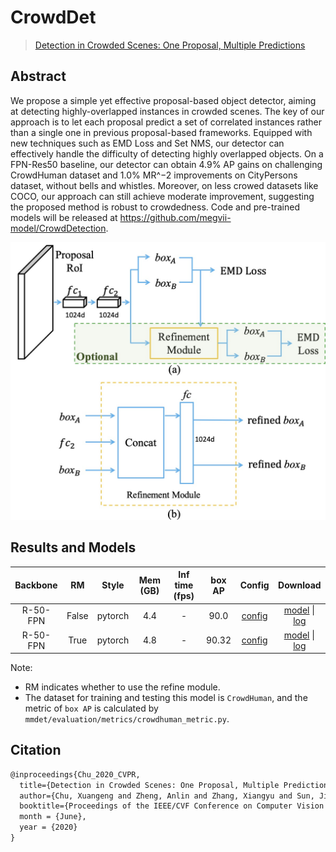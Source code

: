 # CrowdDet

> [Detection in Crowded Scenes: One Proposal, Multiple Predictions](https://arxiv.org/abs/2003.09163)

<!-- [ALGORITHM] -->

## Abstract

We propose a simple yet effective proposal-based object detector, aiming at detecting highly-overlapped instances in crowded scenes. The key of our approach is to let each proposal predict a set of correlated instances rather than a single one in previous proposal-based frameworks. Equipped with new techniques such as EMD Loss and Set NMS, our detector can effectively handle the difficulty of detecting highly overlapped objects. On a FPN-Res50 baseline, our detector can obtain 4.9% AP gains on challenging CrowdHuman dataset and 1.0% MR^−2 improvements on CityPersons dataset, without bells and whistles. Moreover, on less crowed datasets like COCO, our approach can still achieve moderate improvement, suggesting the proposed method is robust to crowdedness. Code and pre-trained models will be released at https://github.com/megvii-model/CrowdDetection.

<div align=center>
<img src="https://github.com/Purkialo/images/blob/master/CrowdDet_arch.jpg"/>
</div>

## Results and Models

| Backbone |  RM   |  Style  | Mem (GB) | Inf time (fps) | box AP |                             Config                              |                                                                                                                                                                                            Download                                                                                                                                                                                            |
| :------: | :---: | :-----: | :------: | :------------: | :----: | :-------------------------------------------------------------: | :--------------------------------------------------------------------------------------------------------------------------------------------------------------------------------------------------------------------------------------------------------------------------------------------------------------------------------------------------------------------------------------------: |
| R-50-FPN | False | pytorch |   4.4    |       -        |  90.0  |    [config](./crowddet-rcnn_r50_fpn_8xb2-30e_crowdhuman.py)     |               [model](https://download.openmmlab.com/mmdetection/v3.0/crowddet/crowddet-rcnn_r50_fpn_8xb2-30e_crowdhuman/crowddet-rcnn_r50_fpn_8xb2-30e_crowdhuman_20221023_174954-dc319c2d.pth) \| [log](https://download.openmmlab.com/mmdetection/v3.0/crowddet/crowddet-rcnn_r50_fpn_8xb2-30e_crowdhuman/crowddet-rcnn_r50_fpn_8xb2-30e_crowdhuman_20221023_174954.log.json)               |
| R-50-FPN | True  | pytorch |   4.8    |       -        | 90.32  | [config](./crowddet-rcnn_refine_r50_fpn_8xb2-30e_crowdhuman.py) | [model](https://download.openmmlab.com/mmdetection/v3.0/crowddet/crowddet-rcnn_refine_r50_fpn_8xb2-30e_crowdhuman/crowddet-rcnn_refine_r50_fpn_8xb2-30e_crowdhuman_20221024_215917-45602806.pth) \| [log](https://download.openmmlab.com/mmdetection/v3.0/crowddet/crowddet-rcnn_refine_r50_fpn_8xb2-30e_crowdhuman/crowddet-rcnn_refine_r50_fpn_8xb2-30e_crowdhuman_20221024_215917.log.json) |

Note:

- RM indicates whether to use the refine module.
- The dataset for training and testing this model is `CrowdHuman`, and the metric of `box AP` is calculated by `mmdet/evaluation/metrics/crowdhuman_metric.py`.

## Citation

```latex
@inproceedings{Chu_2020_CVPR,
  title={Detection in Crowded Scenes: One Proposal, Multiple Predictions},
  author={Chu, Xuangeng and Zheng, Anlin and Zhang, Xiangyu and Sun, Jian},
  booktitle={Proceedings of the IEEE/CVF Conference on Computer Vision and Pattern Recognition (CVPR)},
  month = {June},
  year = {2020}
}
```
